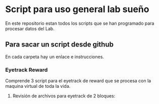 # Script para uso general lab sueño
En este repositorio estan todos los scripts que se han programado para procesar datos del Lab.

## Para sacar un script desde github
En cada carpeta hay un enlace e instrucciones.



### Eyetrack Reward
Comprende 3 script para el eyetrack de reward que se procesa con la maquina virtual de toda la vida.

1. Revisión de archivos para eyetrack de 2 bloques: 
